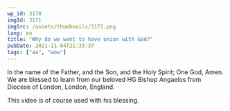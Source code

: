```yaml
---
wp_id: 3170
imgId: 3171
imgSrc: /assets/thumbnails/3171.png
lang: en
title: "Why do we want to have union with God?"
pubDate: 2021-11-04T21:33:37
tags: ["aa", "wow"]
---
```

<!-- page: 6 -->

<p>In the name of the Father, and the Son, and the Holy Spirit; One God, Amen. We are blessed to learn from our beloved HG Bishop Angaelos from Diocese of London, London, England.</p>
<p>This video is of course used with his blessing.</p>
<p>&nbsp;</p>
